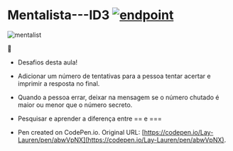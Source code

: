 # Mentalista---ID3 <a href="https://www.alura.com.br/"><img src="https://user-images.githubusercontent.com/86569498/133326758-f2f1af23-30d9-4dcb-95b6-bfd5c4c1ec0e.PNG" alt="endpoint" style="max-width: 100%;"></a>

![mentalist](https://user-images.githubusercontent.com/86569498/133519712-253f27aa-fff7-46cf-a1ad-278d6f97f677.gif)

🧠 
- Desafios desta aula! 
- Adicionar um número de tentativas para a pessoa tentar acertar e imprimir a resposta no final. 
- Quando a pessoa errar, deixar na mensagem se o número chutado é maior ou menor que o número secreto. 
- Pesquisar e aprender a diferença entre == e ===

- Pen created on CodePen.io. Original URL: [https://codepen.io/Lay-Lauren/pen/abwVpNX](https://codepen.io/Lay-Lauren/pen/abwVpNX).
